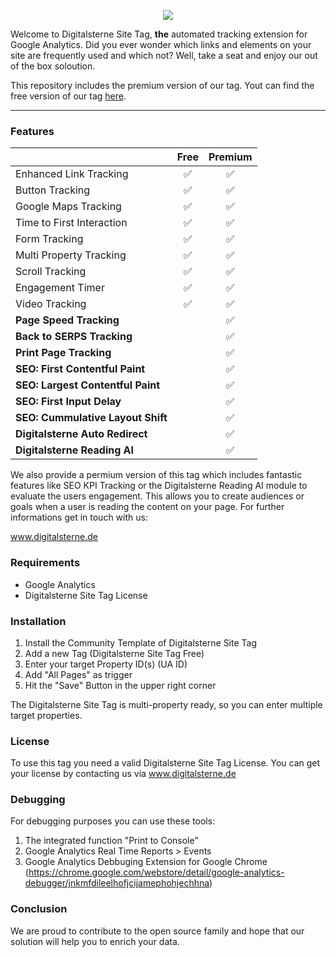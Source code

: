 <p align="center"><a href="https://www.digitalsterne.de"><img src="https://digitalsterne.de/wp-content/uploads/2020/06/dsitetag_logo-300x300.png"></a></p>

Welcome to Digitalsterne Site Tag, **the** automated tracking extension for Google Analytics. Did you ever wonder which links and elements on your site are frequently used and which not? Well, take a seat and enjoy our out of the box soloution.

This repository includes the premium version of our tag. Yout can find the free version of our tag <a href="https://github.com/Digitalsterne-GmbH/Digitalsterne-Site-Tag">here</a>.

------------

### Features

|                               | Free | Premium |
|-------------------------------|:----:|:-------:|
| Enhanced Link Tracking        |   ✅  |    ✅    |
| Button Tracking               |   ✅  |    ✅    |
| Google Maps Tracking          |   ✅  |    ✅    |
| Time to First Interaction     |   ✅  |    ✅    |
| Form Tracking                 |   ✅  |    ✅    |
| Multi Property Tracking       |   ✅  |    ✅    |
| Scroll Tracking               |   ✅  |    ✅    |
| Engagement Timer              |   ✅  |    ✅    |
| Video Tracking                |   ✅  |    ✅    |
| **Page Speed Tracking**           |      |    ✅    |
| **Back to SERPS Tracking**        |      |    ✅    |
| **Print Page Tracking**           |      |    ✅    |
| **SEO: First Contentful Paint**   |      |    ✅    |
| **SEO: Largest Contentful Paint** |      |    ✅    |
| **SEO: First Input Delay**        |      |    ✅    |
| **SEO: Cummulative Layout Shift** |      |    ✅    |
| **Digitalsterne Auto Redirect**   |      |    ✅    |
| **Digitalsterne Reading AI**      |      |    ✅    |

We also provide a permium version of this tag which includes fantastic features like SEO KPI Tracking or the Digitalsterne Reading AI module to evaluate the users engagement. This allows you to create audiences or goals when a user is reading the content on your page. For further informations get in touch with us:

<a href="https://www.digitalsterne.de?utm_source=github.com&utm_campaign=sitetagpremium">www.digitalsterne.de</a>

### Requirements

- Google Analytics
- Digitalsterne Site Tag License

### Installation

1. Install the Community Template of Digitalsterne Site Tag
2. Add a new Tag (Digitalsterne Site Tag Free)
3. Enter your target Property ID(s) (UA ID)
4. Add "All Pages" as trigger
5. Hit the "Save" Button in the upper right corner

The Digitalsterne Site Tag is multi-property ready, so you can enter multiple target properties.

### License

To use this tag you need a valid Digitalsterne Site Tag License. You can get your license by contacting us via <a href="https://www.digitalsterne.de?utm_source=github.com&utm_campaign=sitetagpremium">www.digitalsterne.de</a>

### Debugging

For debugging purposes you can use these tools:

1. The integrated function "Print to Console"
2. Google Analytics Real Time Reports > Events
3. Google Analytics Debbuging Extension for Google Chrome (https://chrome.google.com/webstore/detail/google-analytics-debugger/jnkmfdileelhofjcijamephohjechhna)

### Conclusion

We are proud to contribute to the open source family and hope that our solution will help you to enrich your data.
